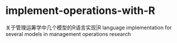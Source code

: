 # implement-operations-with-R
关于管理运筹学中几个模型的R语言实现|R language implementation for several models in management operations research
